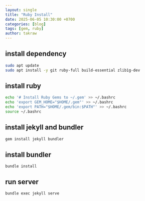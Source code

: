 ```yaml
---
layout: single
title: "Ruby Install"
date: 2025-06-05 10:30:00 +0700
categories: [blog]
tags: [gem, ruby]
author: takraw
---
```


## install dependency

```bash
sudo apt update
sudo apt install -y git ruby-full build-essential zlib1g-dev
```

## install ruby

```bash
echo '# Install Ruby Gems to ~/.gem' >> ~/.bashrc
echo 'export GEM_HOME="$HOME/.gem"' >> ~/.bashrc
echo 'export PATH="$HOME/.gem/bin:$PATH"' >> ~/.bashrc
source ~/.bashrc
```

## install jekyll and bundler

```bash
gem install jekyll bundler
```

## install bundler

```
bundle install
```

## run server

```bash
bundle exec jekyll serve
```
